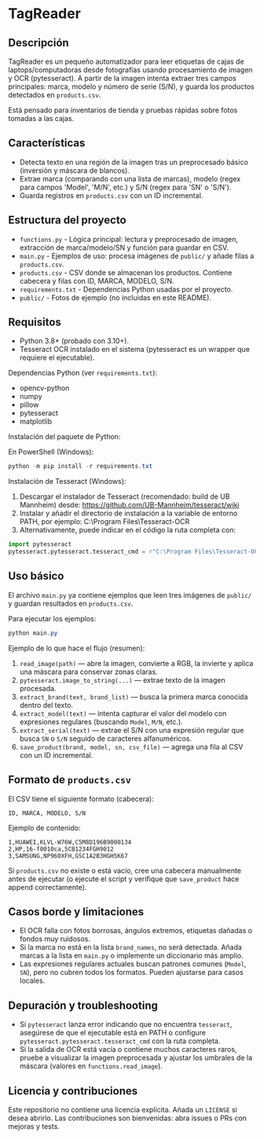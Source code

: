 # TagReader

## Descripción

TagReader es un pequeño automatizador para leer etiquetas de cajas de laptops/computadoras desde fotografías usando procesamiento de imagen y OCR (pytesseract). A partir de la imagen intenta extraer tres campos principales: marca, modelo y número de serie (S/N), y guarda los productos detectados en `products.csv`.

Está pensado para inventarios de tienda y pruebas rápidas sobre fotos tomadas a las cajas.

## Características

- Detecta texto en una región de la imagen tras un preprocesado básico (inversión y máscara de blancos).
- Extrae marca (comparando con una lista de marcas), modelo (regex para campos 'Model', 'M/N', etc.) y S/N (regex para 'SN' o 'S/N').
- Guarda registros en `products.csv` con un ID incremental.

## Estructura del proyecto

- `functions.py` - Lógica principal: lectura y preprocesado de imagen, extracción de marca/modelo/SN y función para guardar en CSV.
- `main.py` - Ejemplos de uso: procesa imágenes de `public/` y añade filas a `products.csv`.
- `products.csv` - CSV donde se almacenan los productos. Contiene cabecera y filas con ID, MARCA, MODELO, S/N.
- `requirements.txt` - Dependencias Python usadas por el proyecto.
- `public/` - Fotos de ejemplo (no incluidas en este README).

## Requisitos

- Python 3.8+ (probado con 3.10+).
- Tesseract OCR instalado en el sistema (pytesseract es un wrapper que requiere el ejecutable).

Dependencias Python (ver `requirements.txt`):

- opencv-python
- numpy
- pillow
- pytesseract
- matplotlib

Instalación del paquete de Python:

En PowerShell (Windows):

```powershell
python -m pip install -r requirements.txt
```

Instalación de Tesseract (Windows):

1. Descargar el instalador de Tesseract (recomendado: build de UB Mannheim) desde:
	https://github.com/UB-Mannheim/tesseract/wiki
2. Instalar y añadir el directorio de instalación a la variable de entorno PATH, por ejemplo:
	C:\Program Files\Tesseract-OCR
3. Alternativamente, puede indicar en el código la ruta completa con:

```python
import pytesseract
pytesseract.pytesseract.tesseract_cmd = r"C:\Program Files\Tesseract-OCR\tesseract.exe"
```

## Uso básico

El archivo `main.py` ya contiene ejemplos que leen tres imágenes de `public/` y guardan resultados en `products.csv`.

Para ejecutar los ejemplos:

```powershell
python main.py
```

Ejemplo de lo que hace el flujo (resumen):

1. `read_image(path)` — abre la imagen, convierte a RGB, la invierte y aplica una máscara para conservar zonas claras.
2. `pytesseract.image_to_string(...)` — extrae texto de la imagen procesada.
3. `extract_brand(text, brand_list)` — busca la primera marca conocida dentro del texto.
4. `extract_model(text)` — intenta capturar el valor del modelo con expresiones regulares (buscando `Model`, `M/N`, etc.).
5. `extract_serial(text)` — extrae el S/N con una expresión regular que busca `SN` o `S/N` seguido de caracteres alfanuméricos.
6. `save_product(brand, model, sn, csv_file)` — agrega una fila al CSV con un ID incremental.

## Formato de `products.csv`

El CSV tiene el siguiente formato (cabecera):

```
ID, MARCA, MODELO, S/N
```

Ejemplo de contenido:

```
1,HUAWEI,KLVL-W76W,C5M8D196B9000134
2,HP,16-f0010ca,5CB1234FGH9012
3,SAMSUNG,NP960XFH,GSC1A2B3HGH5K67
```

Si `products.csv` no existe o está vacío, cree una cabecera manualmente antes de ejecutar (o ejecute el script y verifique que `save_product` hace append correctamente).

## Casos borde y limitaciones

- El OCR falla con fotos borrosas, ángulos extremos, etiquetas dañadas o fondos muy ruidosos.
- Si la marca no está en la lista `brand_names`, no será detectada. Añada marcas a la lista en `main.py` o implemente un diccionario más amplio.
- Las expresiones regulares actuales buscan patrones comunes (`Model`, `SN`), pero no cubren todos los formatos. Pueden ajustarse para casos locales.

## Depuración y troubleshooting

- Si `pytesseract` lanza error indicando que no encuentra `tesseract`, asegúrese de que el ejecutable está en PATH o configure `pytesseract.pytesseract.tesseract_cmd` con la ruta completa.
- Si la salida de OCR está vacía o contiene muchos caracteres raros, pruebe a visualizar la imagen preprocesada y ajustar los umbrales de la máscara (valores en `functions.read_image`).

## Licencia y contribuciones

Este repositorio no contiene una licencia explícita. Añada un `LICENSE` si desea abrirlo. Las contribuciones son bienvenidas: abra issues o PRs con mejoras y tests.
